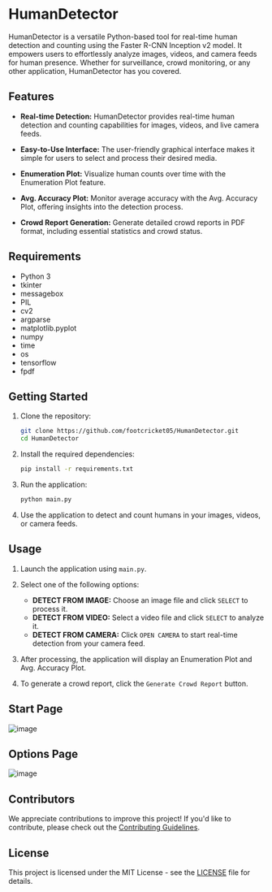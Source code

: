 # HumanDetector

HumanDetector is a versatile Python-based tool for real-time human detection and counting using the Faster R-CNN Inception v2 model. It empowers users to effortlessly analyze images, videos, and camera feeds for human presence. Whether for surveillance, crowd monitoring, or any other application, HumanDetector has you covered.

## Features

- **Real-time Detection:** HumanDetector provides real-time human detection and counting capabilities for images, videos, and live camera feeds.

- **Easy-to-Use Interface:** The user-friendly graphical interface makes it simple for users to select and process their desired media.

- **Enumeration Plot:** Visualize human counts over time with the Enumeration Plot feature.

- **Avg. Accuracy Plot:** Monitor average accuracy with the Avg. Accuracy Plot, offering insights into the detection process.

- **Crowd Report Generation:** Generate detailed crowd reports in PDF format, including essential statistics and crowd status.

## Requirements

- Python 3
- tkinter
- messagebox
- PIL
- cv2
- argparse
- matplotlib.pyplot
- numpy
- time
- os
- tensorflow
- fpdf

## Getting Started

1. Clone the repository:
   ```bash
   git clone https://github.com/footcricket05/HumanDetector.git
   cd HumanDetector
   ```

2. Install the required dependencies:
   ```bash
   pip install -r requirements.txt
   ```

3. Run the application:
   ```bash
   python main.py
   ```

4. Use the application to detect and count humans in your images, videos, or camera feeds.

## Usage

1. Launch the application using `main.py`.

2. Select one of the following options:
   - **DETECT FROM IMAGE:** Choose an image file and click `SELECT` to process it.
   - **DETECT FROM VIDEO:** Select a video file and click `SELECT` to analyze it.
   - **DETECT FROM CAMERA:** Click `OPEN CAMERA` to start real-time detection from your camera feed.

3. After processing, the application will display an Enumeration Plot and Avg. Accuracy Plot.

4. To generate a crowd report, click the `Generate Crowd Report` button.


## Start Page

![image](https://github.com/footcricket05/HumanDetector/assets/93007427/04ccefd0-4940-47ac-823e-2e81c99f020e)


## Options Page

![image](https://github.com/footcricket05/HumanDetector/assets/93007427/a8baf90b-fca4-424d-a07d-36a24c8a3326)


## Contributors

We appreciate contributions to improve this project! If you'd like to contribute, please check out the [Contributing Guidelines](CONTRIBUTING.md).

## License

This project is licensed under the MIT License - see the [LICENSE](LICENSE) file for details.
